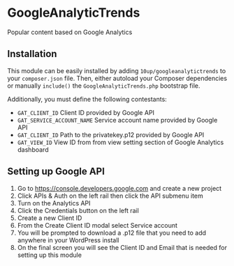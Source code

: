 GoogleAnalyticTrends
====================

Popular content based on Google Analytics

## Installation
This module can be easily installed by adding `10up/googleanalytictrends` to your `composer.json` file. Then, either autoload your Composer dependencies or manually `include()` the `GoogleAnalyticTrends.php` bootstrap file.

Additionally, you must define the following contestants:

* `GAT_CLIENT_ID` Client ID provided by Google API
* `GAT_SERVICE_ACCOUNT_NAME` Service account name provided by Google API
* `GAT_CLIENT_ID` Path to the privatekey.p12 provided by Google API
* `GAT_VIEW_ID` View ID from from view setting section of Google Analytics dashboard

## Setting up Google API
1. Go to https://console.developers.google.com and create a new project
2. Click APIs & Auth on the left rail then click the API submenu item
3. Turn on the Analytics API
4. Click the Credentials button on the left rail
5. Create a new Client ID
6. From the Create Client ID modal select Service account
7. You will be prompted to download a .p12 file that you need to add anywhere in your WordPress install
8. On the final screen you will see the Client ID and Email that is needed for setting up this module


